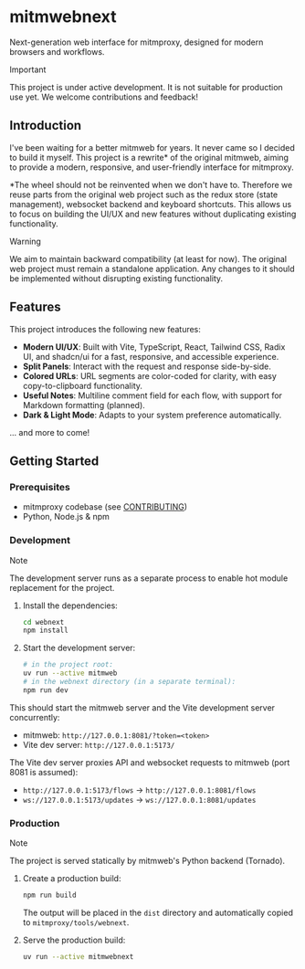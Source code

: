 # mitmwebnext

Next-generation web interface for mitmproxy, designed for modern browsers and workflows.

> [!IMPORTANT]  
> This project is under active development. It is not suitable for production use yet. We welcome contributions and feedback!

## Introduction

I've been waiting for a better mitmweb for years. It never came so I decided to build it myself. This project is a rewrite\* of the original mitmweb, aiming to provide a modern, responsive, and user-friendly interface for mitmproxy.

\*The wheel should not be reinvented when we don't have to. Therefore we reuse parts from the original web project such as the redux store (state management), websocket backend and keyboard shortcuts. This allows us to focus on building the UI/UX and new features without duplicating existing functionality.

> [!WARNING]  
> We aim to maintain backward compatibility (at least for now). The original web project must remain a standalone application. Any changes to it should be implemented without disrupting existing functionality.

## Features

This project introduces the following new features:

- **Modern UI/UX**: Built with Vite, TypeScript, React, Tailwind CSS, Radix UI, and shadcn/ui for a fast, responsive, and accessible experience.
- **Split Panels**: Interact with the request and response side-by-side.
- **Colored URLs**: URL segments are color-coded for clarity, with easy copy-to-clipboard functionality.
- **Useful Notes**: Multiline comment field for each flow, with support for Markdown formatting (planned).
- **Dark & Light Mode**: Adapts to your system preference automatically.

... and more to come!

## Getting Started

### Prerequisites

- mitmproxy codebase (see [CONTRIBUTING](../CONTRIBUTING.md))
- Python, Node.js & npm

### Development

> [!NOTE]
> The development server runs as a separate process to enable hot module replacement for the project.

1. Install the dependencies:

   ```bash
   cd webnext
   npm install
   ```

2. Start the development server:

   ```bash
   # in the project root:
   uv run --active mitmweb
   # in the webnext directory (in a separate terminal):
   npm run dev
   ```

This should start the mitmweb server and the Vite development server concurrently:

- mitmweb: `http://127.0.0.1:8081/?token=<token>`
- Vite dev server: `http://127.0.0.1:5173/`

The Vite dev server proxies API and websocket requests to mitmweb (port 8081 is assumed):

- `http://127.0.0.1:5173/flows` → `http://127.0.0.1:8081/flows`
- `ws://127.0.0.1:5173/updates` → `ws://127.0.0.1:8081/updates`

### Production

> [!NOTE]
> The project is served statically by mitmweb's Python backend (Tornado).

1. Create a production build:

   ```bash
   npm run build
   ```

   The output will be placed in the `dist` directory and automatically copied to `mitmproxy/tools/webnext`.

2. Serve the production build:

   ```bash
   uv run --active mitmwebnext
   ```
